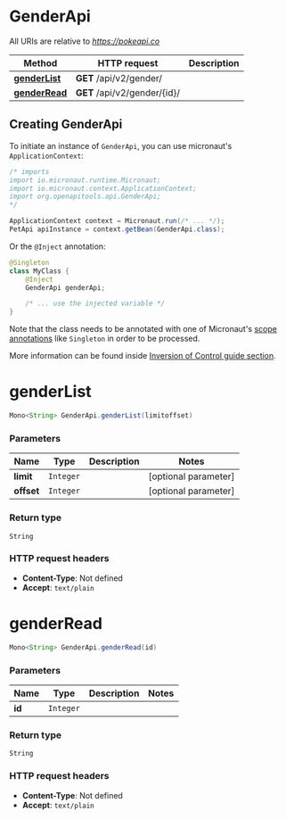 # GenderApi

All URIs are relative to *https://pokeapi.co*

| Method | HTTP request | Description |
|------------- | ------------- | -------------|
| [**genderList**](GenderApi.md#genderList) | **GET** /api/v2/gender/ |  |
| [**genderRead**](GenderApi.md#genderRead) | **GET** /api/v2/gender/{id}/ |  |


## Creating GenderApi

To initiate an instance of `GenderApi`, you can use micronaut's `ApplicationContext`:
```java
/* imports
import io.micronaut.runtime.Micronaut;
import io.micronaut.context.ApplicationContext;
import org.openapitools.api.GenderApi;
*/

ApplicationContext context = Micronaut.run(/* ... */);
PetApi apiInstance = context.getBean(GenderApi.class);
```

Or the `@Inject` annotation:
```java
@Singleton
class MyClass {
    @Inject
    GenderApi genderApi;

    /* ... use the injected variable */
}
```
Note that the class needs to be annotated with one of Micronaut's [scope annotations](https://docs.micronaut.io/latest/guide/#scopes) like `Singleton` in order to be processed.

More information can be found inside [Inversion of Control guide section](https://docs.micronaut.io/latest/guide/#ioc).

<a id="genderList"></a>
# **genderList**
```java
Mono<String> GenderApi.genderList(limitoffset)
```



### Parameters
| Name | Type | Description  | Notes |
|------------- | ------------- | ------------- | -------------|
| **limit** | `Integer`|  | [optional parameter] |
| **offset** | `Integer`|  | [optional parameter] |


### Return type
`String`



### HTTP request headers
 - **Content-Type**: Not defined
 - **Accept**: `text/plain`

<a id="genderRead"></a>
# **genderRead**
```java
Mono<String> GenderApi.genderRead(id)
```



### Parameters
| Name | Type | Description  | Notes |
|------------- | ------------- | ------------- | -------------|
| **id** | `Integer`|  | |


### Return type
`String`



### HTTP request headers
 - **Content-Type**: Not defined
 - **Accept**: `text/plain`

